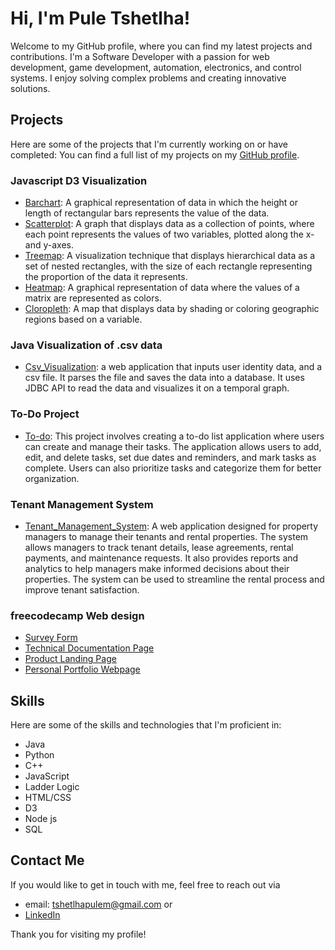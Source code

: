 # Hi, I'm Pule Tshetlha!


Welcome to my GitHub profile, where you can find my latest projects and contributions.
I'm a Software Developer with a passion for  web development, game development, automation, electronics, and control systems.
I enjoy solving complex problems and creating innovative solutions.


## Projects


Here are some of the projects that I'm currently working on or have completed:
You can find a full list of my projects on my [GitHub profile](https://github.com/Pzzles).
### Javascript D3 Visualization

*  [Barchart](https://github.com/Pzzles/D3-Barchart): A graphical representation of data in which the height or length of rectangular bars represents the value of the data.
*  [Scatterplot](https://github.com/Pzzles/D3-Scatterplot): A graph that displays data as a collection of points, where each point represents the values of two variables, plotted along the x- and y-axes.
*  [Treemap](https://github.com/Pzzles/D3-Treemap): A visualization technique that displays hierarchical data as a set of nested rectangles, with the size of each rectangle representing the proportion of the data it represents.
*  [Heatmap](https://github.com/Pzzles/D3-Heatmap): A graphical representation of data where the values of a matrix are represented as colors.
*  [Cloropleth](https://github.com/Pzzles/D3-Cloropleth): A map that displays data by shading or coloring geographic regions based on a variable.


### Java Visualization of .csv data

* [Csv_Visualization](https://github.com/Pzzles/Visualize-csvData): a web application that inputs user identity data, and a csv file. It parses the file and saves the data into a database. It uses JDBC API to read the data and visualizes it on a temporal graph.


### To-Do Project

* [To-do](https://github.com/Pzzles/To-do-Project): This project involves creating a to-do list application where users can create and manage their tasks. The application allows users to add, edit, and delete tasks, set due dates and reminders, and mark tasks as complete. Users can also prioritize tasks and categorize them for better organization.


### Tenant Management System

* [Tenant_Management_System](https://github.com/Pzzles/Tenant_Management_System): A web application designed for property managers to manage their tenants and rental properties. The system allows managers to track tenant details, lease agreements, rental payments, and maintenance requests. It also provides reports and analytics to help managers make informed decisions about their properties. The system can be used to streamline the rental process and improve tenant satisfaction.


### freecodecamp Web design

* [Survey Form](https://github.com/Pzzles/Survey_Form)
* [Technical Documentation Page](https://github.com/Pzzles/Technical_Doc)
* [Product Landing Page](https://github.com/Pzzles/Product_Landing_Page)
* [Personal Portfolio Webpage](https://github.com/Pzzles/Personal_Portfolio_Webpage)


## Skills

Here are some of the skills and technologies that I'm proficient in:

* Java
* Python
* C++
* JavaScript
* Ladder Logic
* HTML/CSS
* D3
* Node js
* SQL


## Contact Me


If you would like to get in touch with me, feel free to reach out via 
* email: tshetlhapulem@gmail.com
or
* [LinkedIn](https://www.linkedin.com/in/pule-tshetlha/)

Thank you for visiting my profile!
